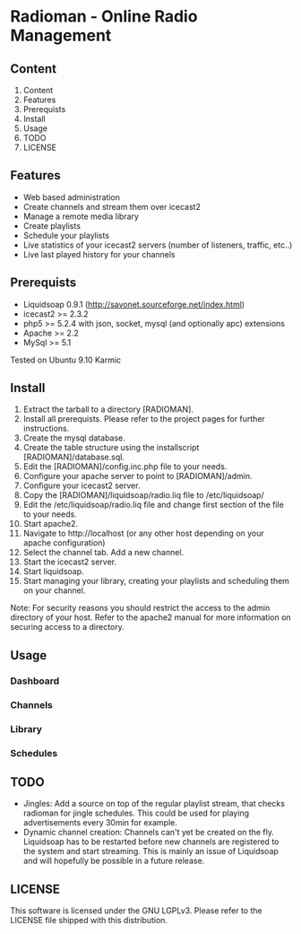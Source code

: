 
Radioman - Online Radio Management
==================================

## Content

1.	Content
2.	Features
3.	Prerequists
4.	Install
5.	Usage
6.	TODO
7.	LICENSE


## Features

-	Web based administration
-	Create channels and stream them over icecast2
-	Manage a remote media library
-	Create playlists
-	Schedule your playlists
-	Live statistics of your icecast2 servers (number of listeners, traffic, etc..)
-	Live last played history for your channels

## Prerequists

-	Liquidsoap 0.9.1 (http://savonet.sourceforge.net/index.html)
-	icecast2 >= 2.3.2
-	php5 >= 5.2.4 with json, socket, mysql (and optionally apc) extensions
-	Apache >= 2.2
-	MySql >= 5.1

Tested on Ubuntu 9.10 Karmic

## Install

1.	Extract the tarball to a directory [RADIOMAN].
2.	Install all prerequists. Please refer to the project pages for further instructions.
3.	Create the mysql database.
4.	Create the table structure using the installscript [RADIOMAN]/database.sql.
5.	Edit the [RADIOMAN]/config.inc.php file to your needs.
6.	Configure your apache server to point to [RADIOMAN]/admin.
7.	Configure your icecast2 server.
8.	Copy the [RADIOMAN]/liquidsoap/radio.liq file to /etc/liquidsoap/
9.	Edit the /etc/liquidsoap/radio.liq file  and change first section of the file to your
	needs.
10.	Start apache2.
11.	Navigate to http://localhost (or any other host depending on your apache configuration)
12.	Select the channel tab. Add a new channel.
13.	Start the icecast2 server.
14.	Start liquidsoap.
15. Start managing your library, creating your playlists and scheduling them on your channel.

Note: For security reasons you should restrict the access to the admin directory of your host.
Refer to the apache2 manual for more information on securing access to a directory.

## Usage

### Dashboard

### Channels

### Library

### Schedules


## TODO

-	Jingles: Add a source on top of the regular playlist stream, that checks radioman for jingle
	schedules. This could be used for playing advertisements every 30min for example.
-	Dynamic channel creation: Channels can't yet be created on the fly. Liquidsoap has to be restarted
	before new channels are registered to the system and start streaming. This is mainly an issue
	of Liquidsoap and will hopefully be possible in a future release.
	
## LICENSE

This software is licensed under the GNU LGPLv3.
Please refer to the LICENSE file shipped with this distribution.
